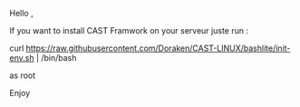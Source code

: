 Hello , 

If you want to install CAST Framwork on your serveur juste run : 

curl https://raw.githubusercontent.com/Doraken/CAST-LINUX/bashlite/init-env.sh | /bin/bash

as root 

Enjoy